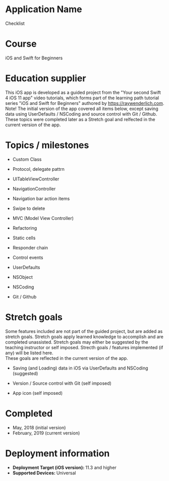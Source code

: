 # Application Name
Checklist

# Course
iOS and Swift for Beginners

# Education supplier
This iOS app is developed as a guided project from the "Your second Swift 4 iOS 11 app" video tutorials, which forms part of the learning path tutorial series "iOS and Swift for Beginners" authored by https://raywenderlich.com.
</br> Note! The initial version of the app covered all items below, except saving data using UserDefaults / NSCoding and source control with Git / Github. These topics were completed later as a Stretch goal and relfected in the current version of the app. 

# Topics / milestones

- Custom Class

- Protocol, delegate pattrn

- UITableViewController

- NavigationController

- Navigation bar action items

- Swipe to delete

- MVC (Model View Controller)

- Refactoring

- Static cells

- Responder chain

- Control events

- UserDefaults

- NSObject

- NSCoding

- Git / Github

# Stretch goals
Some features included are not part of the guided project, but are added as stretch goals. Stretch goals apply learned knowledge to accomplish and are completed unassisted. Stretch goals may either be suggested by the teaching instructor or self imposed. Strecth goals / features implemented (if any) will be listed here.
</br>These goals are reflected in the current version of the app.

- Saving (and Loading) data in iOS via UserDefaults and NSCoding (suggested)

- Version / Source control with Git (self imposed)

- App icon (self imposed)

# Completed
- May, 2018 (initial version)
- February, 2019 (current version)

# Deployment information

- <strong>Deployment Target (iOS version): </strong>11.3 and higher
- <strong>Supported Devices: </strong>Universal
